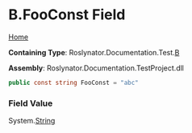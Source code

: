 <a name="_top"></a>

# B\.FooConst Field

[Home](../../../../../README.md#_top)

**Containing Type**: Roslynator\.Documentation\.Test\.[B](../README.md#_top)

**Assembly**: Roslynator\.Documentation\.TestProject\.dll

```csharp
public const string FooConst = "abc"
```

### Field Value

System\.[String](https://docs.microsoft.com/en-us/dotnet/api/system.string)